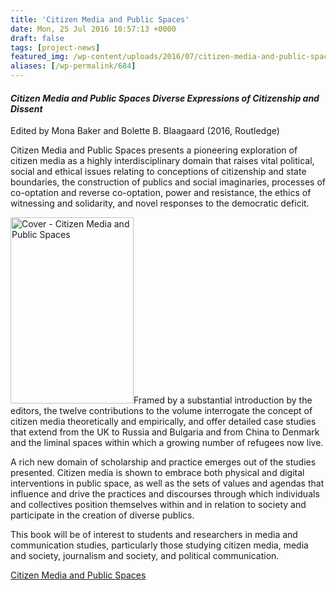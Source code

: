 ```yaml
---
title: 'Citizen Media and Public Spaces'
date: Mon, 25 Jul 2016 10:57:13 +0000
draft: false
tags: [project-news]
featured_img: /wp-content/uploads/2016/07/citizen-media-and-public-spaces-image.jpg
aliases: [/wp-permalink/684]
---
```


<div class="entry-post"><h4><em>Citizen Media and Public Spaces</em>
<em> Diverse Expressions of Citizenship and Dissent</em></h4>
Edited by Mona Baker and Bolette B. Blaagaard (2016, Routledge)

Citizen Media and Public Spaces presents a pioneering exploration of citizen media as a highly interdisciplinary domain that raises vital political, social and ethical issues relating to conceptions of citizenship and state boundaries, the construction of publics and social imaginaries, processes of co-optation and reverse co-optation, power and resistance, the ethics of witnessing and solidarity, and novel responses to the democratic deficit.

<img class="size-full wp-image-683 alignleft" src="/wp-content/uploads/2016/07/citizen-media-and-public-spaces-image.jpg" alt="Cover - Citizen Media and Public Spaces" width="197" height="298" />Framed by a substantial introduction by the editors, the twelve contributions to the volume interrogate the concept of citizen media theoretically and empirically, and offer detailed case studies that extend from the UK to Russia and Bulgaria and from China to Denmark and the liminal spaces within which a growing number of refugees now live.

A rich new domain of scholarship and practice emerges out of the studies presented. Citizen media is shown to embrace both physical and digital interventions in public space, as well as the sets of values and agendas that influence and drive the practices and discourses through which individuals and collectives position themselves within and in relation to society and participate in the creation of diverse publics.

This book will be of interest to students and researchers in media and communication studies, particularly those studying citizen media, media and society, journalism and society, and political communication.

<a href="http://citizenmediaseries.org/2016/05/23/citizen-media-and-public-spaces/">Citizen Media and Public Spaces</a></div>